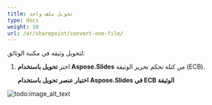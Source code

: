 ```yaml
---
title: تحويل ملف واحد
type: docs
weight: 10
url: /ar/sharepoint/convert-one-file/
---
```


لتحويل وثيقة في مكتبة الوثائق:

1. اختر **تحويل باستخدام Aspose.Slides** من كتلة تحكم تحرير الوثيقة (ECB). 

   **اختيار عنصر تحويل باستخدام Aspose.Slides في ECB الوثيقة** 

![todo:image_alt_text](convert-one-file_1.png)